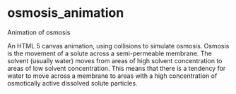 # osmosis_animation
Animation of osmosis

An HTML 5 canvas animation, using collisions to simulate osmosis.
Osmosis is the movement of a solute across a semi-permeable membrane. The solvent (usually water) moves from areas of high solvent concentration to areas of low solvent concentration. This means that there is a tendency for water to move across a membrane to areas with a high concentration of osmotically active dissolved solute particles.
